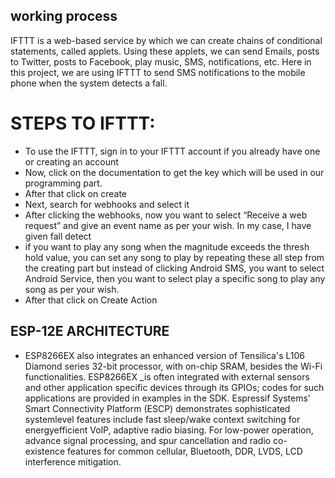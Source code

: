 ## working process
IFTTT is a web-based service by which we can create chains of conditional
statements, called applets. Using these applets, we can send Emails, posts to
Twitter, posts to Facebook, play music, SMS, notifications, etc. Here in this
project, we are using IFTTT to send SMS notifications to the mobile phone
when the system detects a fall.
# STEPS TO IFTTT:
- To use the IFTTT, sign in to your IFTTT account if you already have one or creating an account
- Now, click on the documentation to get the key which will be used in our programming part.
- After that click on create 
- Next, search for webhooks and select it
- After clicking the webhooks, now you want to select “Receive a web request” and give an event name as per your wish. In my case, I have given fall detect
- if you want to play any song when the magnitude exceeds the thresh hold value, you can set any song to play by repeating these all step from the
creating part but instead of clicking Android SMS, you want to select
Android Service, then you want to select play a specific song to play any
song as per your wish.
- After that click on Create Action
## ESP-12E ARCHITECTURE
- ESP8266EX also integrates an enhanced version of Tensilica's L106
Diamond series 32-bit processor, with on-chip SRAM, besides the Wi-Fi
functionalities. ESP8266EX _is often integrated with external sensors and
other application specific devices through its GPIOs; codes for such
applications are provided in examples in the SDK. Espressif Systems' Smart
Connectivity Platform (ESCP) demonstrates sophisticated systemlevel
features include fast sleep/wake context switching for energyefficient VolP,
adaptive radio biasing. For low-power operation, advance signal
processing, and spur cancellation and radio co-existence features for
common cellular, Bluetooth, DDR, LVDS, LCD interference mitigation.

